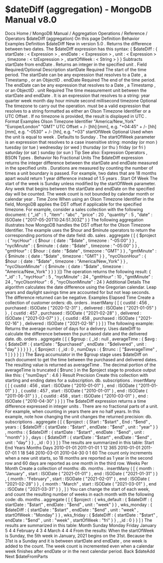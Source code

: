 # $dateDiff (aggregation) - MongoDB Manual v8.0


Docs Home / MongoDB Manual / Aggregation Operations / Reference / Operators $dateDiff (aggregation) On this page Definition Behavior Examples Definition $dateDiff New in version 5.0 . Returns the difference between two dates. The $dateDiff expression has this syntax: { $dateDiff : { startDate : < Expression > , endDate : < Expression > , unit : < Expression > , timezone : < tzExpression > , startOfWeek : < String > } } Subtracts startDate from endDate . Returns an integer in the
specified unit . Field Required/Optional Description startDate Required The start of the time period. The startDate can be any expression that resolves to
a Date , a Timestamp ,
or an ObjectID . endDate Required The end of the time period. The endDate can be any expression that resolves to
a Date , a Timestamp ,
or an ObjectID . unit Required The time measurement unit between the startDate and endDate . It is an expression that resolves to
a string: year quarter week month day hour minute second millisecond timezone Optional The timezone to carry out the operation. <tzExpression> must be a
valid expression that resolves to a
string formatted as either an Olson Timezone Identifier or a UTC Offset .
If no timezone is provided, the result is displayed in UTC . Format Examples Olson Timezone Identifier "America/New_York" "Europe/London" "GMT" UTC Offset + /- [hh]:[mm], e.g. "+04:45" + /- [hh][mm], e.g. "-0530" + /- [hh], e.g. "+03" startOfWeek Optional Used when the unit is equal to week . Defaults to Sunday . The startOfWeek parameter is an expression that resolves
to a case insensitive string: monday (or mon ) tuesday (or tue ) wednesday (or wed ) thursday (or thu ) friday (or fri ) saturday (or sat ) sunday (or sun ) Tip See also: Expression Operators , BSON Types . Behavior No Fractional Units The $dateDiff expression returns the integer difference between the startDate and endDate measured in the specified units .
Durations are measured by counting the number of times a unit boundary
is passed. For example, two dates that are 18 months apart would
return 1 year difference instead of 1.5 years . Start Of Week The start of the week is Sunday unless modified by the startOfWeek parameter. Any week that begins between the startDate and endDate on the specified day will be counted. The
week count is not bounded by calendar month or calendar year . Time Zone When using an Olson Timezone Identifier in the <timezone> field, MongoDB applies the DST offset
if applicable for the specified timezone. For example, consider a sales collection with the following document: { "_id" : 1 , "item" : "abc" , "price" : 20 , "quantity" : 5 , "date" : ISODate ( "2017-05-20T10:24:51.303Z" ) } The following aggregation illustrates how MongoDB handles the DST
offset for the Olson Timezone Identifier. The example uses the $hour and $minute operators to return the
corresponding portions of the date field: db. sales . aggregate ( [ { $project : { "nycHour" : { $hour : { date : "$date" , timezone : "-05:00" } } , "nycMinute" : { $minute : { date : "$date" , timezone : "-05:00" } } , "gmtHour" : { $hour : { date : "$date" , timezone : "GMT" } } , "gmtMinute" : { $minute : { date : "$date" , timezone : "GMT" } } , "nycOlsonHour" : { $hour : { date : "$date" , timezone : "America/New_York" } } , "nycOlsonMinute" : { $minute : { date : "$date" , timezone : "America/New_York" } } } }]) The operation returns the following result: { "_id" : 1 , "nycHour" : 5 , "nycMinute" : 24 , "gmtHour" : 10 , "gmtMinute" : 24 , "nycOlsonHour" : 6 , "nycOlsonMinute" : 24 } Additional Details The algorithm calculates the date difference using the Gregorian
calendar. Leap years and daylight savings time are accounted for but not leap
seconds. The difference returned can be negative. Examples Elapsed Time Create a collection of customer orders: db. orders . insertMany ( [ { custId : 456 , purchased : ISODate ( "2020-12-31" ) , delivered : ISODate ( "2021-01-05" ) } , { custId : 457 , purchased : ISODate ( "2021-02-28" ) , delivered : ISODate ( "2021-03-07" ) } , { custId : 458 , purchased : ISODate ( "2021-02-16" ) , delivered : ISODate ( "2021-02-18" ) } ] ) The following example: Returns the average number of days for a delivery. Uses dateDiff to calculate the difference between the purchased date and the delivered date. db. orders . aggregate ( [ { $group : { _id : null , averageTime : { $avg : { $dateDiff : { startDate : "$purchased" , endDate : "$delivered" , unit : "day" } } } } } , { $project : { _id : 0 , numDays : { $trunc : [ "$averageTime" , 1 ] } } } ] ) The $avg accumulator in the $group stage uses $dateDiff on each document to get the time between the purchased and delivered dates. The resulting value is returned
as averageTime . The decimal portion of the averageTime is truncated
( $trunc ) in the $project stage to produce
output like this: { "numDays" : 4.6 } Result Precision Create this collection with starting and ending dates for a
subscription. db. subscriptions . insertMany ( [ { custId : 456 , start : ISODate ( "2010-01-01" ) , end : ISODate ( "2011-01-01" ) } , { custId : 457 , start : ISODate ( "2010-01-01" ) , end : ISODate ( "2011-06-31" ) } , { custId : 458 , start : ISODate ( "2010-03-01" ) , end : ISODate ( "2010-04-30" ) } ] ) The $dateDiff expression returns a time difference expressed in
integer units . There are no fractional parts of a unit. For
example, when counting in years there are no half years. In this example, note how changing the unit changes the returned
precision: db. subscriptions . aggregate ( [ { $project : { Start : "$start" , End : "$end" , years : { $dateDiff : { startDate : "$start" , endDate : "$end" , unit : "year" } } , months : { $dateDiff : { startDate : "$start" , endDate : "$end" , unit : "month" } } , days : { $dateDiff : { startDate : "$start" , endDate : "$end" , unit : "day" } } , _id : 0 } } ] ) The results are summarized in this table: Start End Years Months Days 2010-01-01 2011-01-01 1 12 365 2010-01-01 2011-07-01 1 18 546 2010-03-01 2010-04-30 0 1 60 The count only increments when a new unit starts, so 18 months are
reported as 1 year in the second row and 60 days are reported as one
month in the third row. Weeks Per Month Create a collection of months: db. months . insertMany ( [ { month : "January" , start : ISODate ( "2021-01-01" ) , end : ISODate ( "2021-01-31" ) } , { month : "February" , start : ISODate ( "2021-02-01" ) , end : ISODate ( "2021-02-28" ) } , { month : "March" , start : ISODate ( "2021-03-01" ) , end : ISODate ( "2021-03-31" ) } , ] ) You can change the start of each week, and count the resulting number of
weeks in each month with the following code: db. months . aggregate ( [ { $project : { wks_default : { $dateDiff : { startDate : "$start" , endDate : "$end" , unit : "week" } } , wks_monday : { $dateDiff : { startDate : "$start" , endDate : "$end" , unit : "week" , startOfWeek : "Monday" } } , wks_friday : { $dateDiff : { startDate : "$start" , endDate : "$end" , unit : "week" , startOfWeek : "fri" } } , _id : 0 } } ] ) The results are summarized in this table: Month Sunday Monday Friday January 5 4 4 February 4 3 4 March 4 4 4 From the results: When the startOfWeek is Sunday, the 5th week in January, 2021
begins on the 31st. Because the 31st is a Sunday and it is between startDate and endDate , one week is added to the count. The week count is incremented even when a calendar week finishes
after endDate or in the next calendar period. Back $dateAdd Next $dateFromParts
